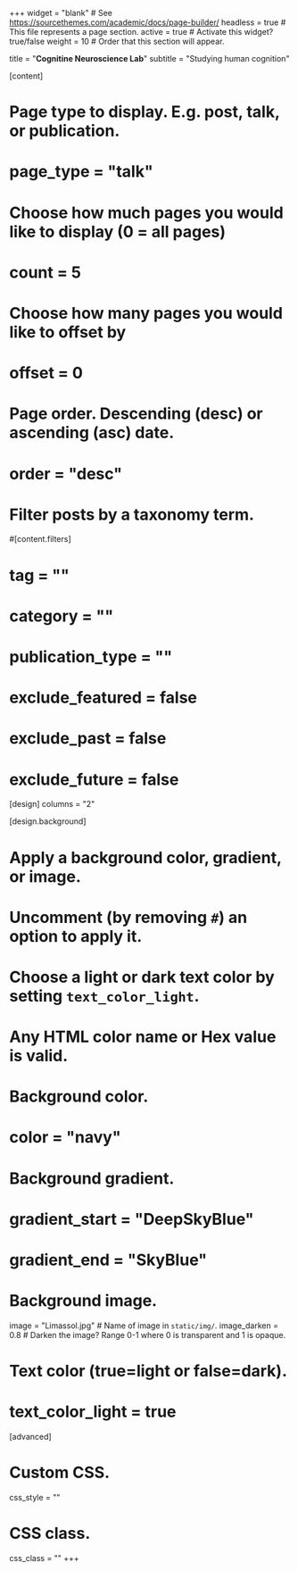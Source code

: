 +++
widget = "blank"  # See https://sourcethemes.com/academic/docs/page-builder/
headless = true  # This file represents a page section.
active = true  # Activate this widget? true/false
weight = 10  # Order that this section will appear.

title = "**Cognitine Neuroscience Lab**"
subtitle = "Studying human cognition"

[content]
  # Page type to display. E.g. post, talk, or publication.
  # page_type = "talk"
  
  # Choose how much pages you would like to display (0 = all pages)
  # count = 5
  
  # Choose how many pages you would like to offset by
  # offset = 0

  # Page order. Descending (desc) or ascending (asc) date.
  # order = "desc"

  # Filter posts by a taxonomy term.
  #[content.filters]
  #  tag = ""
  #  category = ""
  #  publication_type = ""
  #  exclude_featured = false
  #  exclude_past = false
  #  exclude_future = false
    
[design]
columns = "2"

[design.background]
  # Apply a background color, gradient, or image.
  #   Uncomment (by removing `#`) an option to apply it.
  #   Choose a light or dark text color by setting `text_color_light`.
  #   Any HTML color name or Hex value is valid.

  # Background color.
  # color = "navy"
  
  # Background gradient.
  # gradient_start = "DeepSkyBlue"
  # gradient_end = "SkyBlue"
  
  # Background image.
  image = "Limassol.jpg"  # Name of image in `static/img/`.
  image_darken = 0.8  # Darken the image? Range 0-1 where 0 is transparent and 1 is opaque.

  # Text color (true=light or false=dark).
  # text_color_light = true  
  
[advanced]
 # Custom CSS. 
 css_style = ""
 
 # CSS class.
 css_class = ""
+++
